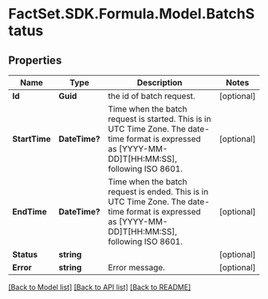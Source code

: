 # FactSet.SDK.Formula.Model.BatchStatus

## Properties

Name | Type | Description | Notes
------------ | ------------- | ------------- | -------------
**Id** | **Guid** | the id of batch request. | [optional] 
**StartTime** | **DateTime?** | Time when the batch request is started. This is in UTC Time Zone. The date-time format is expressed as [YYYY-MM-DD]T[HH:MM:SS], following ISO 8601. | [optional] 
**EndTime** | **DateTime?** | Time when the batch request is ended. This is in UTC Time Zone. The date-time format is expressed as [YYYY-MM-DD]T[HH:MM:SS], following ISO 8601. | [optional] 
**Status** | **string** |  | [optional] 
**Error** | **string** | Error message. | [optional] 

[[Back to Model list]](../README.md#documentation-for-models) [[Back to API list]](../README.md#documentation-for-api-endpoints) [[Back to README]](../README.md)

